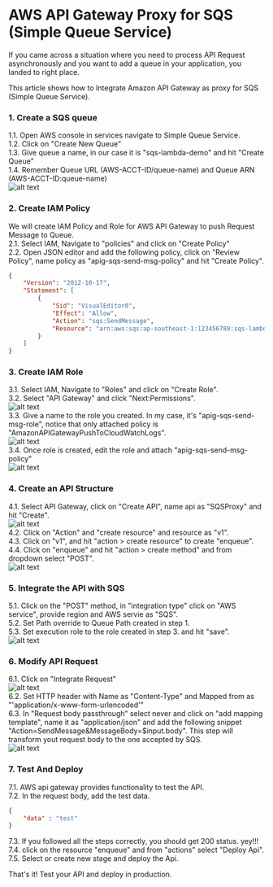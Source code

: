 # AWS API Gateway Proxy for SQS (Simple Queue Service)

If you came across a situation where you need to process API Request asynchronously and you want to add a queue in your application, you landed to right place.

This article shows how to Integrate Amazon API Gateway as proxy for SQS (Simple Queue Service).

### 1. Create a SQS queue ###

1.1. Open AWS console in services navigate to Simple Queue Service. <br />
1.2. Click on "Create New Queue" <br />
1.3. Give queue a name, in our case it is "sqs-lambda-demo" and hit "Create Queue" <br />
1.4. Remember Queue URL (AWS-ACCT-ID/queue-name) and Queue ARN (AWS-ACCT-ID:queue-name) <br />
![alt text](images/sqs_queue.png)

### 2. Create IAM Policy ###

We will create IAM Policy and Role for AWS API Gateway to push Request Message to Queue. <br />
2.1. Select IAM, Navigate to "policies" and click on "Create Policy"  <br />
2.2. Open JSON editor and add the following policy, click on "Review Policy", name policy as "apig-sqs-send-msg-policy" and hit "Create Policy".  <br />

```json
{
    "Version": "2012-10-17",
    "Statement": [
        {
            "Sid": "VisualEditor0",
            "Effect": "Allow",
            "Action": "sqs:SendMessage",
            "Resource": "arn:aws:sqs:ap-southeast-1:123456789:sqs-lambda-demo"
        }
    ]
} 
```

### 3. Create IAM Role ###

3.1. Select IAM, Navigate to "Roles" and click on "Create Role".  <br />
3.2. Select "API Gateway" and click "Next:Permissions".  <br />
![alt text](images/role_apig.png)  <br />
3.3. Give a name to the role you created. In my case, it's "apig-sqs-send-msg-role", notice that only attached policy is "AmazonAPIGatewayPushToCloudWatchLogs".  <br />
![alt text](images/save_role.png)  <br />
3.4. Once role is created, edit the role and attach "apig-sqs-send-msg-policy"  <br />
![alt text](images/attach_policy_to_role.png)  <br />


### 4. Create an API Structure ###

4.1. Select API Gateway, click on "Create API", name api as "SQSProxy" and hit "Create".  <br />
![alt text](images/api_create.png)  <br />
4.2. Click on "Action" and "create resource" and resource as "v1".  <br />
4.3. Click on "v1", and hit "action > create resource" to create "enqueue". <br />
4.4. Click on "enqueue" and hit "action > create method" and from dropdown select "POST". <br />
![alt text](images/resource_structure.png)  <br />

### 5. Integrate the API with SQS ###

5.1. Click on the "POST" method, in "integration type" click on "AWS service", provide region and AWS servie as "SQS". <br />
5.2. Set Path override to Queue Path created in step 1. <br />
5.3. Set execution role to the role created in step 3. and hit "save". <br />
![alt text](images/post_api.png)  <br />

### 6. Modify API Request ###
6.1. Click on "Integrate Request" <br />
![alt text](images/api_req_flow.png)  <br />
6.2. Set HTTP header with Name as "Content-Type" and Mapped from as "'application/x-www-form-urlencoded'" <br />
6.3. In "Request body passthrough" select never and click on "add mapping template", name it as "application/json" and add the following snippet "Action=SendMessage&MessageBody=$input.body". This step will transform yout request body to the one accepted by SQS. <br />
![alt text](images/api_intg.png)  <br />

### 7. Test And Deploy ###
7.1. AWS api gateway provides functionality to test the API. <br />
7.2. In the request body, add the test data. <br />
```json
{
    "data" : "test"
}
```
7.3. If you followed all the steps correctly, you should get 200 status. yey!!! <br />
7.4. click on the resource "enqueue" and from "actions" select "Deploy Api". <br />
7.5. Select or create new stage and deploy the Api. <br />

That's it! Test your API and deploy in production.